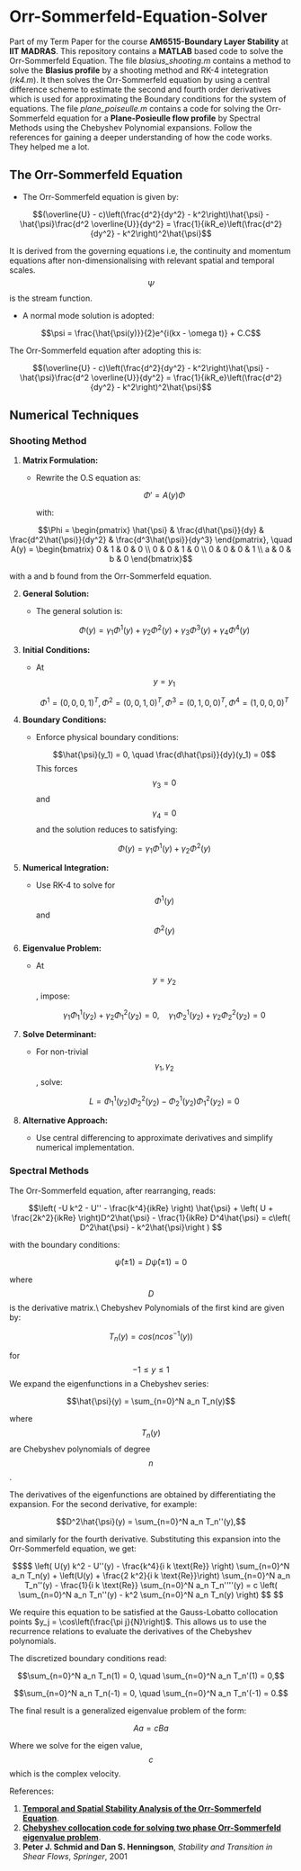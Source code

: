 # Orr-Sommerfeld-Equation-Solver
Part of my Term Paper for the course **AM6515-Boundary Layer Stability** at **IIT MADRAS**.
This repository contains a **MATLAB** based code to solve the Orr-Sommerfeld Equation. 
The file *blasius_shooting.m* contains a method to solve the **Blasius profile** by a shooting method and RK-4 intetegration (*rk4.m*). It then solves the Orr-Sommerfeld equation by using a central difference scheme to estimate the second and fourth order derivatives which is used for approximating the Boundary conditions for the system of equations.
The file *plane_poiseulle.m* contains a code for solving the Orr-Sommerfeld equation for a **Plane-Posieulle flow profile** by Spectral Methods using the Chebyshev Polynomial expansions. 
Follow the references for gaining a deeper understanding of how the code works. They helped me a lot.

## The Orr-Sommerfeld Equation 
- The Orr-Sommerfeld equation is given by:
  
$$(\overline{U} - c)\left(\frac{d^2}{dy^2} - k^2\right)\hat{\psi} - \hat{\psi}\frac{d^2 \overline{U}}{dy^2} = \frac{1}{ikR_e}\left(\frac{d^2}{dy^2} - k^2\right)^2\hat{\psi}$$

It is derived from the governing equations i.e, the continuity and momentum equations after non-dimensionalising with relevant spatial and temporal scales. $$\Psi$$ is the stream function.
- A normal mode solution is adopted:

$$\psi = \frac{\hat{\psi(y)}}{2}e^{i(kx - \omega t)} + C.C$$

The Orr-Sommerfeld equation after adopting this is:

$$(\overline{U} - c)\left(\frac{d^2}{dy^2} - k^2\right)\hat{\psi} - \hat{\psi}\frac{d^2 \overline{U}}{dy^2} = \frac{1}{ikR_e}\left(\frac{d^2}{dy^2} - k^2\right)^2\hat{\psi}$$

## Numerical Techniques
### Shooting Method

1. **Matrix Formulation:**  
   - Rewrite the O.S equation as:  
     
     $$\Phi' = A(y)\Phi$$
     
     with:  

  ```math
\Phi = \begin{pmatrix} \hat{\psi} & \frac{d\hat{\psi}}{dy} & \frac{d^2\hat{\psi}}{dy^2} & \frac{d^3\hat{\psi}}{dy^3} \end{pmatrix}, \quad A(y) = \begin{bmatrix} 0 & 1 & 0 & 0 \\ 0 & 0 & 1 & 0 \\ 0 & 0 & 0 & 1 \\ a & 0 & b & 0 \end{bmatrix}
```
with a and b found from the Orr-Sommerfeld equation.

2. **General Solution:**  
   - The general solution is:  
     
     $$\Phi(y) = \gamma_1\Phi^1(y) + \gamma_2\Phi^2(y) + \gamma_3\Phi^3(y) + \gamma_4\Phi^4(y)$$

3. **Initial Conditions:**  
   - At $$y = y_1$$  
   
     $$\Phi^1 = (0, 0, 0, 1)^T, \, \Phi^2 = (0, 0, 1, 0)^T, \, \Phi^3 = (0, 1, 0, 0)^T, \, \Phi^4 = (1, 0, 0, 0)^T$$

4. **Boundary Conditions:**  
   - Enforce physical boundary conditions:  
   
     $$\hat{\psi}(y_1) = 0, \quad \frac{d\hat{\psi}}{dy}(y_1) = 0$$
     This forces $$\gamma_3 = 0$$ and $$\gamma_4=0$$ and the solution reduces to satisfying:
   
     $$\Phi(y) = \gamma_1\Phi^1(y) + \gamma_2\Phi^2(y)$$

6. **Numerical Integration:**  
   - Use RK-4 to solve for $$\Phi^1(y)$$  and $$\Phi^2(y)$$

7. **Eigenvalue Problem:**  
   - At $$y = y_2$$, impose:  
     
     $$\gamma_1\Phi^1_1(y_2) + \gamma_2\Phi^2_1(y_2) = 0, \quad \gamma_1\Phi^1_2(y_2) + \gamma_2\Phi^2_2(y_2) = 0$$

8. **Solve Determinant:**  
   - For non-trivial $$\gamma_1, \gamma_2$$ , solve:  

     $$L = \Phi^1_1(y_2)\Phi^2_2(y_2) - \Phi^1_2(y_2)\Phi^2_1(y_2) = 0$$

9. **Alternative Approach:**  
   - Use central differencing to approximate derivatives and simplify numerical implementation.

### Spectral Methods
The Orr-Sommerfeld equation, after rearranging, reads:
```math
\left( -U k^2 - U'' - \frac{k^4}{ikRe} \right) \hat{\psi} + \left( U + \frac{2k^2}{ikRe} \right)D^2\hat{\psi} - \frac{1}{ikRe} D^4\hat{\psi} = c\left( D^2\hat{\psi} - k^2\hat{\psi}\right ) 
```

with the boundary conditions:
```math
\hat{\psi}(\pm 1) = D\hat{\psi}(\pm 1) = 0
```
where $$D$$ is the derivative matrix.\\
Chebyshev Polynomials of the first kind are given by:
```math
    T_n(y) = cos(ncos^{-1}(y))
```
for $$-1 \leq y \leq 1$$
We expand the eigenfunctions in a Chebyshev series:
```math
\hat{\psi}(y) = \sum_{n=0}^N a_n T_n(y)
```
where $$T_n(y)$$ are Chebyshev polynomials of degree $$n$$. 

The derivatives of the eigenfunctions are obtained by differentiating the expansion. For the second derivative, for example:
```math
D^2\hat{\psi}(y) = \sum_{n=0}^N a_n T_n''(y),
```
and similarly for the fourth derivative. Substituting this expansion into the Orr-Sommerfeld equation, we get:
```math
$$
\left( U(y) k^2 - U''(y) - \frac{k^4}{i k \text{Re}} \right) \sum_{n=0}^N a_n T_n(y) 
+ \left(U(y) + \frac{2 k^2}{i k \text{Re}}\right) \sum_{n=0}^N a_n T_n''(y) - \frac{1}{i k \text{Re}} \sum_{n=0}^N a_n T_n''''(y) = c \left( \sum_{n=0}^N a_n T_n''(y) - k^2 \sum_{n=0}^N a_n T_n(y) \right)
$$

```

We require this equation to be satisfied at the Gauss-Lobatto collocation points $y_j = \cos\left(\frac{\pi j}{N}\right)$. This allows us to use the recurrence relations to evaluate the derivatives of the Chebyshev polynomials.

The discretized boundary conditions read:
```math
\sum_{n=0}^N a_n T_n(1) = 0, \quad \sum_{n=0}^N a_n T_n'(1) = 0,
```
```math
\sum_{n=0}^N a_n T_n(-1) = 0, \quad \sum_{n=0}^N a_n T_n'(-1) = 0.
```
The final result is a generalized eigenvalue problem of the form:
```math
A a = c B a
```
Where we solve for the eigen value, $$c$$ which is the complex velocity.

References:
1) [**Temporal and Spatial Stability Analysis of the Orr-Sommerfeld Equation**](https://www.cdsimpson.net/2015/04/temporal-and-spatial-stability-analysis.html#:~:text=This%20is%20a%20nonlinear%20ordinary,opposite%20boundary%20conditions%20are%20met).
2) [**Chebyshev collocation code for solving two phase Orr-Sommerfeld eigenvalue problem**](https://in.mathworks.com/matlabcentral/fileexchange/48862-chebyshev-collocation-code-for-solving-two-phase-orr-sommerfeld-eigenvalue-problem).
3) **Peter J. Schmid and Dan S. Henningson**, *Stability and Transition in Shear Flows*, *Springer*, 2001
